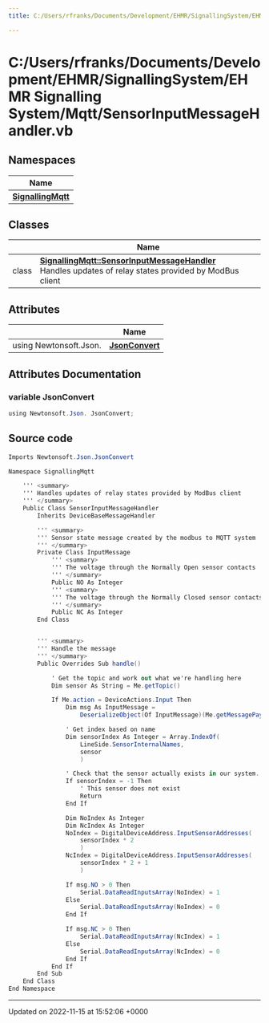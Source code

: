 ```yaml
---
title: C:/Users/rfranks/Documents/Development/EHMR/SignallingSystem/EHMR Signalling System/Mqtt/SensorInputMessageHandler.vb

---
```


# C:/Users/rfranks/Documents/Development/EHMR/SignallingSystem/EHMR Signalling System/Mqtt/SensorInputMessageHandler.vb



## Namespaces

| Name           |
| -------------- |
| **[SignallingMqtt](/SignallingSystem-doc/vb/Namespaces/namespaceSignallingMqtt/)**  |

## Classes

|                | Name           |
| -------------- | -------------- |
| class | **[SignallingMqtt::SensorInputMessageHandler](/SignallingSystem-doc/vb/Classes/classSignallingMqtt_1_1SensorInputMessageHandler/)** <br>Handles updates of relay states provided by ModBus client  |

## Attributes

|                | Name           |
| -------------- | -------------- |
| ﻿using Newtonsoft.Json. | **[JsonConvert](/SignallingSystem-doc/vb/Files/SensorInputMessageHandler_8vb/#variable-jsonconvert)**  |



## Attributes Documentation

### variable JsonConvert

```csharp
﻿using Newtonsoft.Json. JsonConvert;
```



## Source code

```csharp
Imports Newtonsoft.Json.JsonConvert

Namespace SignallingMqtt

    ''' <summary>
    ''' Handles updates of relay states provided by ModBus client
    ''' </summary>
    Public Class SensorInputMessageHandler
        Inherits DeviceBaseMessageHandler

        ''' <summary>
        ''' Sensor state message created by the modbus to MQTT system
        ''' </summary>
        Private Class InputMessage
            ''' <summary>
            ''' The voltage through the Normally Open sensor contacts
            ''' </summary>
            Public NO As Integer
            ''' <summary>
            ''' The voltage through the Normally Closed sensor contacts
            ''' </summary>
            Public NC As Integer
        End Class


        ''' <summary>
        ''' Handle the message
        ''' </summary>
        Public Overrides Sub handle()

            ' Get the topic and work out what we're handling here
            Dim sensor As String = Me.getTopic()

            If Me.action = DeviceActions.Input Then
                Dim msg As InputMessage =
                    DeserializeObject(Of InputMessage)(Me.getMessagePayload())

                ' Get index based on name
                Dim sensorIndex As Integer = Array.IndexOf(
                    LineSide.SensorInternalNames,
                    sensor
                    )

                ' Check that the sensor actually exists in our system.
                If sensorIndex = -1 Then
                    ' This sensor does not exist
                    Return
                End If

                Dim NoIndex As Integer
                Dim NcIndex As Integer
                NoIndex = DigitalDeviceAddress.InputSensorAddresses(
                    sensorIndex * 2
                    )
                NcIndex = DigitalDeviceAddress.InputSensorAddresses(
                    sensorIndex * 2 + 1
                    )

                If msg.NO > 0 Then
                    Serial.DataReadInputsArray(NoIndex) = 1
                Else
                    Serial.DataReadInputsArray(NoIndex) = 0
                End If

                If msg.NC > 0 Then
                    Serial.DataReadInputsArray(NcIndex) = 1
                Else
                    Serial.DataReadInputsArray(NcIndex) = 0
                End If
            End If
        End Sub
    End Class
End Namespace
```


-------------------------------

Updated on 2022-11-15 at 15:52:06 +0000
